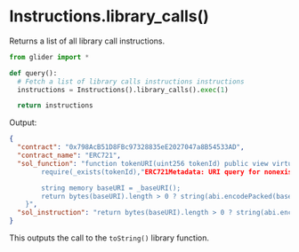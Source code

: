 # Instructions.library\_calls()

Returns a list of all library call instructions.

```python
from glider import *

def query():
  # Fetch a list of library calls instructions instructions
  instructions = Instructions().library_calls().exec(1)

  return instructions
```

Output:

```json
{
  "contract": "0x798AcB51D8FBc97328835eE2027047a8B54533AD",
  "contract_name": "ERC721",
  "sol_function": "function tokenURI(uint256 tokenId) public view virtual override returns (string memory) {
        require(_exists(tokenId),"ERC721Metadata: URI query for nonexistent token");

        string memory baseURI = _baseURI();
        return bytes(baseURI).length > 0 ? string(abi.encodePacked(baseURI,tokenId.toString())) : "";
    }",
  "sol_instruction": "return bytes(baseURI).length > 0 ? string(abi.encodePacked(baseURI,tokenId.toString())) : """
}
```

This outputs the call to the `toString()` library function.

